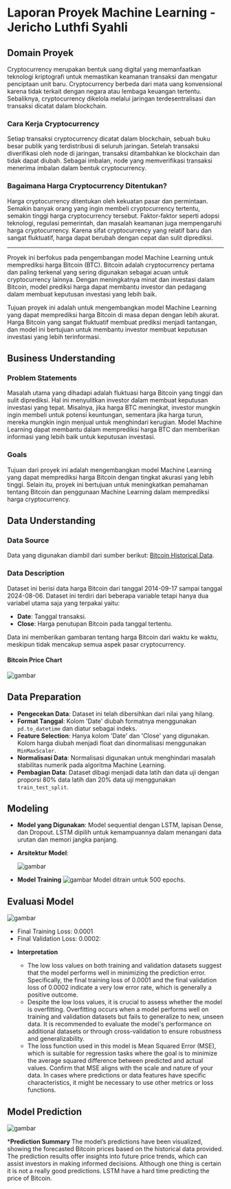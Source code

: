 # Laporan Proyek Machine Learning - Jericho Luthfi Syahli

## Domain Proyek
Cryptocurrency merupakan bentuk uang digital yang memanfaatkan teknologi kriptografi untuk memastikan keamanan transaksi dan mengatur penciptaan unit baru. Cryptocurrency berbeda dari mata uang konvensional karena tidak terkait dengan negara atau lembaga keuangan tertentu. Sebaliknya, cryptocurrency dikelola melalui jaringan terdesentralisasi dan transaksi dicatat dalam blockchain.

### Cara Kerja Cryptocurrency
Setiap transaksi cryptocurrency dicatat dalam blockchain, sebuah buku besar publik yang terdistribusi di seluruh jaringan. Setelah transaksi diverifikasi oleh node di jaringan, transaksi ditambahkan ke blockchain dan tidak dapat diubah. Sebagai imbalan, node yang memverifikasi transaksi menerima imbalan dalam bentuk cryptocurrency.

### Bagaimana Harga Cryptocurrency Ditentukan?
Harga cryptocurrency ditentukan oleh kekuatan pasar dan permintaan. Semakin banyak orang yang ingin membeli cryptocurrency tertentu, semakin tinggi harga cryptocurrency tersebut. Faktor-faktor seperti adopsi teknologi, regulasi pemerintah, dan masalah keamanan juga mempengaruhi harga cryptocurrency. Karena sifat cryptocurrency yang relatif baru dan sangat fluktuatif, harga dapat berubah dengan cepat dan sulit diprediksi.

---
Proyek ini berfokus pada pengembangan model Machine Learning untuk memprediksi harga Bitcoin (BTC). Bitcoin adalah cryptocurrency pertama dan paling terkenal yang sering digunakan sebagai acuan untuk cryptocurrency lainnya. Dengan meningkatnya minat dan investasi dalam Bitcoin, model prediksi harga dapat membantu investor dan pedagang dalam membuat keputusan investasi yang lebih baik.

Tujuan proyek ini adalah untuk mengembangkan model Machine Learning yang dapat memprediksi harga Bitcoin di masa depan dengan lebih akurat. Harga Bitcoin yang sangat fluktuatif membuat prediksi menjadi tantangan, dan model ini bertujuan untuk membantu investor membuat keputusan investasi yang lebih terinformasi.

## Business Understanding
### Problem Statements
Masalah utama yang dihadapi adalah fluktuasi harga Bitcoin yang tinggi dan sulit diprediksi. Hal ini menyulitkan investor dalam membuat keputusan investasi yang tepat. Misalnya, jika harga BTC meningkat, investor mungkin ingin membeli untuk potensi keuntungan, sementara jika harga turun, mereka mungkin ingin menjual untuk menghindari kerugian. Model Machine Learning dapat membantu dalam memprediksi harga BTC dan memberikan informasi yang lebih baik untuk keputusan investasi.

### Goals
Tujuan dari proyek ini adalah mengembangkan model Machine Learning yang dapat memprediksi harga Bitcoin dengan tingkat akurasi yang lebih tinggi. Selain itu, proyek ini bertujuan untuk meningkatkan pemahaman tentang Bitcoin dan penggunaan Machine Learning dalam memprediksi harga cryptocurrency.

## Data Understanding
### Data Source
Data yang digunakan diambil dari sumber berikut: [Bitcoin Historical Data](https://finance.yahoo.com/quote/BTC-USD/history/?period1=1410912000&period2=1722915722).

### Data Description
Dataset ini berisi data harga Bitcoin dari tanggal 2014-09-17 sampai tanggal 2024-08-06. Dataset ini terdiri dari beberapa variable tetapi hanya dua variabel utama saja yang terpakai yaitu:
* **Date**: Tanggal transaksi.
* **Close**: Harga penutupan Bitcoin pada tanggal tertentu.

Data ini memberikan gambaran tentang harga Bitcoin dari waktu ke waktu, meskipun tidak mencakup semua aspek pasar cryptocurrency.

#### Bitcoin Price Chart
![gambar](https://github.com/user-attachments/assets/ee399dd3-f3c9-4fe6-b1fa-b3f4f189e31b)

## Data Preparation
* **Pengecekan Data**: Dataset ini telah dibersihkan dari nilai yang hilang.
* **Format Tanggal**: Kolom 'Date' diubah formatnya menggunakan `pd.to_datetime` dan diatur sebagai indeks.
* **Feature Selection**: Hanya kolom 'Date' dan 'Close' yang digunakan. Kolom harga diubah menjadi float dan dinormalisasi menggunakan `MinMaxScaler`.
* **Normalisasi Data**: Normalisasi digunakan untuk menghindari masalah stabilitas numerik pada algoritma Machine Learning.
* **Pembagian Data**: Dataset dibagi menjadi data latih dan data uji dengan proporsi 80% data latih dan 20% data uji menggunakan `train_test_split`.

## Modeling
* **Model yang Digunakan**: Model sequential dengan LSTM, lapisan Dense, dan Dropout. LSTM dipilih untuk kemampuannya dalam menangani data urutan dan memori jangka panjang.
* **Arsitektur Model**:
  
  ![gambar](https://github.com/user-attachments/assets/d8178bdb-ed64-4229-a38d-878ac01b8ac5)
* **Model Training**
  ![gambar](https://github.com/user-attachments/assets/7bb110aa-7aeb-4bac-b152-dfd4e3339f6c)
  Model ditrain untuk 500 epochs.
## Evaluasi Model
  ![gambar](https://github.com/user-attachments/assets/d7cd7802-a453-428b-a0db-aff605fbefec)
  - Final Training Loss: 0.0001
  - Final Validation Loss: 0.0002:

* **Interpretation**
  
  - The low loss values on both training and validation datasets suggest that the model performs well in minimizing the prediction error. Specifically, the final           training loss of 0.0001 and the final validation loss of 0.0002 indicate a very low error rate, which is generally a positive outcome.
  - Despite the low loss values, it is crucial to assess whether the model is overfitting. Overfitting occurs when a model performs well on training and validation          datasets but fails to generalize to new, unseen data. It is recommended to evaluate the model's performance on additional datasets or through cross-validation           to ensure robustness and generalizability.
  - The loss function used in this model is Mean Squared Error (MSE), which is suitable for regression tasks where the goal is to minimize the average squared       difference between predicted and actual values. Confirm that MSE aligns with the scale and nature of your data. In cases where predictions or data features have specific characteristics, it might be necessary to use other metrics or loss functions.

## Model Prediction
![gambar](https://github.com/user-attachments/assets/d04fe768-0b1c-45b9-a39e-1315d319727c)

***Prediction Summary**
The model’s predictions have been visualized, showing the forecasted Bitcoin prices based on the historical data provided. The prediction results offer insights into future price trends, which can assist investors in making informed decisions. Although one thing is certain it is not a really good predictions. LSTM have a hard time  predicting the price of Bitcoin.

